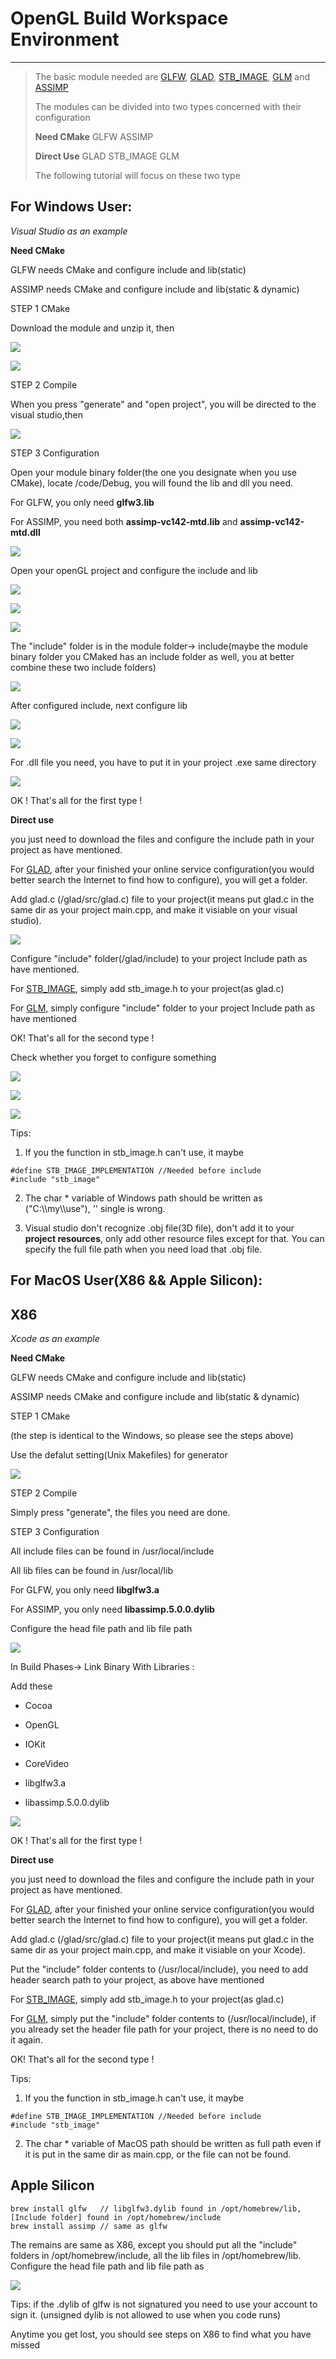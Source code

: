 # OpenGL Build Workspace Environment

---------

> The basic module needed are [GLFW](http://www.glfw.org/download.html), [GLAD](http://glad.dav1d.de/), [STB_IMAGE](https://github.com/nothings/stb/blob/master/stb_image.h), [GLM](https://glm.g-truc.net/0.9.8/index.html) and [ASSIMP](http://assimp.org/main_downloads.html)
> 
> The modules can be divided into two types concerned with their configuration
> 
> **Need CMake** GLFW ASSIMP
> 
> **Direct Use** GLAD STB_IMAGE GLM
> 
> The following tutorial will focus on these two type 

## For Windows User:

*Visual Studio as an example*

**Need CMake**

GLFW needs CMake and configure include and lib(static)

ASSIMP needs CMake and configure include and lib(static & dynamic)

STEP 1 CMake

Download the module and unzip it, then

![](https://github.com/Zhouyuankun/openGL-configuration/blob/main/res/pic1.jpg?raw=true)

![](https://github.com/Zhouyuankun/openGL-configuration/blob/main/res/pic2.jpg?raw=true)

STEP 2 Compile 

When you press "generate" and "open project", you will be directed to the visual studio,then

![](https://github.com/Zhouyuankun/openGL-configuration/blob/main/res/pic3.jpg?raw=true)

STEP 3 Configuration

Open your module binary folder(the one you designate when you use CMake), locate /code/Debug, you will found the lib and dll you need.

For GLFW, you only need **glfw3.lib**

For ASSIMP, you need both **assimp-vc142-mtd.lib** and **assimp-vc142-mtd.dll** 

![](https://github.com/Zhouyuankun/openGL-configuration/blob/main/res/pic4.jpg?raw=true)

Open your openGL project and configure the include and lib

![](https://github.com/Zhouyuankun/openGL-configuration/blob/main/res/pic5.jpg?raw=true)

![](https://github.com/Zhouyuankun/openGL-configuration/blob/main/res/pic6.jpg?raw=true)

![](https://github.com/Zhouyuankun/openGL-configuration/blob/main/res/pic7.jpg?raw=true)

The "include" folder is in the module folder-> include(maybe the module binary folder you CMaked has an include folder as well, you at better combine these two include folders)

![](https://github.com/Zhouyuankun/openGL-configuration/blob/main/res/pic8.jpg?raw=true)

After configured include, next configure lib

![](https://github.com/Zhouyuankun/openGL-configuration/blob/main/res/pic9.jpg?raw=true)

![](https://github.com/Zhouyuankun/openGL-configuration/blob/main/res/pic10.jpg?raw=true)

For .dll file you need, you have to put it in your project .exe same directory

![](https://github.com/Zhouyuankun/openGL-configuration/blob/main/res/pic11.jpg?raw=true)

OK ! That's all for the first type !

**Direct use**

you just need to download the files and configure the include path in your project as have mentioned.

For <u>GLAD</u>, after your finished your online service configuration(you would better search the Internet to find how to configure), you will get a folder.  

Add glad.c (/glad/src/glad.c) file to your project(it means put glad.c in the same dir as your project main.cpp, and make it visiable on your visual studio). 

![](https://github.com/Zhouyuankun/openGL-configuration/blob/main/res/pic12.jpg?raw=true)

Configure "include" folder(/glad/include) to your project Include path as have mentioned.

For <u>STB_IMAGE</u>, simply add stb_image.h to your project(as glad.c)

For <u>GLM,</u> simply configure "include" folder to your project Include path as have mentioned

OK! That's all for the second type !

Check whether you forget to configure something

![](https://github.com/Zhouyuankun/openGL-configuration/blob/main/res/pic13.jpg?raw=true)

![](https://github.com/Zhouyuankun/openGL-configuration/blob/main/res/pic14.jpg?raw=true)

![](https://github.com/Zhouyuankun/openGL-configuration/blob/main/res/pic15.jpg?raw=true)

Tips:

1. If you the function in stb_image.h can't use, it maybe

```
#define STB_IMAGE_IMPLEMENTATION //Needed before include
#include "stb_image"
```

2. The char * variable of Windows path should be written as ("C:\\\my\\\use"), '\' single is wrong.

3. Visual studio don't recognize .obj file(3D file), don't add it to your **project resources**, only add other resource files except for that. You can specify the full file path when you need load that .obj file.

## For MacOS User(X86 && Apple Silicon):
## X86

*Xcode as an example*

**Need CMake**

GLFW needs CMake and configure include and lib(static)

ASSIMP needs CMake and configure include and lib(static & dynamic)

STEP 1 CMake

(the step is identical to the Windows, so please see the steps above)

Use the defalut setting(Unix Makefiles) for generator

![](https://github.com/Zhouyuankun/openGL-configuration/blob/main/res/pic16.jpg?raw=true)

STEP 2 Compile

Simply press "generate", the files you need are done.

STEP 3 Configuration

All include files can be found in /usr/local/include

All lib files can be found in /usr/local/lib

For GLFW, you only need **libglfw3.a**

For ASSIMP, you only need  **libassimp.5.0.0.dylib**

Configure the head file path and lib file path

![](https://github.com/Zhouyuankun/openGL-configuration/blob/main/res/pic17.jpg?raw=true)

In Build Phases-> Link Binary With Libraries :

Add these

- Cocoa

- OpenGL

- IOKit

- CoreVideo

- libglfw3.a

- libassimp.5.0.0.dylib

![](https://github.com/Zhouyuankun/openGL-configuration/blob/main/res/pic18.jpg?raw=true)

OK ! That's all for the first type !

**Direct use**

you just need to download the files and configure the include path in your project as have mentioned.

For <u>GLAD</u>, after your finished your online service configuration(you would better search the Internet to find how to configure), you will get a folder.

Add glad.c (/glad/src/glad.c) file to your project(it means put glad.c in the same dir as your project main.cpp, and make it visiable on your Xcode).

Put the "include" folder contents to (/usr/local/include), you need to add header search path to your project, as above have mentioned

For <u>STB_IMAGE</u>, simply add stb_image.h to your project(as glad.c)

For <u>GLM,</u> simply put the "include" folder contents to (/usr/local/include), if you already set the header file path for your project, there is no need to do it again.

OK! That's all for the second type !

Tips:

1. If you the function in stb_image.h can't use, it maybe

```
#define STB_IMAGE_IMPLEMENTATION //Needed before include
#include "stb_image"
```

2. The char * variable of MacOS path should be written as full path even if it is put in the same dir as main.cpp, or the file can not be found.

## Apple Silicon
```
brew install glfw   // libglfw3.dylib found in /opt/homebrew/lib, [Include folder] found in /opt/homebrew/include
brew install assimp // same as glfw
```
The remains are same as X86, except you should put all the "include" folders in /opt/homebrew/include, all the lib files in /opt/homebrew/lib. Configure the head file path and lib file path as

![](https://github.com/Zhouyuankun/openGL-configuration/blob/main/res/pic19.png?raw=true)

Tips:
if the .dylib of glfw is not signatured you need to use your account to sign it. (unsigned dylib is not allowed to use when you code runs)

Anytime you get lost, you should see steps on X86 to find what you have missed  

